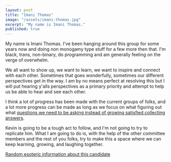 ```yaml
---
layout: post
title: "Imani Thomas"
image: "/assets/imani-thomas.jpg"
excerpt: "My name is Imani Thomas."
published: true
---
```


My name is Imani Thomas. I've been hanging around this group for some years now and doing non monogamy type stuff for a few more then that. I'm black, trans, non-binary, do programming and am generally feeling on the verge of overwhelm. 

We all want to show up, we want to learn, we want to inspire and connect with each other. Sometimes that goes wonderfully, sometimes our different perspectives get in the way. I am by no means perfect at resolving this but I will put hearing y'alls perspectives as a primary priority and attempt to help us be able to hear and see each other. 

I think a lot of progress has been made with the current groups of folks, and a lot more progress can be made as long as we focus on what figuring out what [questions we need to be asking instead of growing satisfied collecting answers](http://kiriakakis.net/comics/mused/a-day-at-the-park).

Kevin is going to be a tough act to follow, and I'm not going to try to replicate him. What I am going to do is, with the help of the other committee members and the rest of you folks, try to make this a space where we can keep learning, growing, and laughing together.

[Random esoteric information about this candidate](https://medium.com/@imanimakesgames/so-lets-get-to-know-me-5be8a94c5b86)
